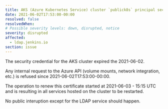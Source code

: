 ```yaml
---
title: AKS (Azure Kubernetes Service) cluster `publick8s` principal security credential expired
date: 2021-06-02T17:53:00-00:00
resolved: false
resolvedWhen:
# Possible severity levels: down, disrupted, notice
severity: disrupted
affected:
  - ldap.jenkins.io
section: issue
---
```


The security credential for the AKS cluster expired the 2021-06-02.

Any internal request to the Azure API (volume mounts, network integration, etc.) is refused since 2021-06-02T17:53:00-00:00.

The operation to renew this certificate started at 2021-06-03 - 15:15 UTC and is resulting in all services hosted on the cluster to be restarted.

No public interuption except for the LDAP service should happen.
